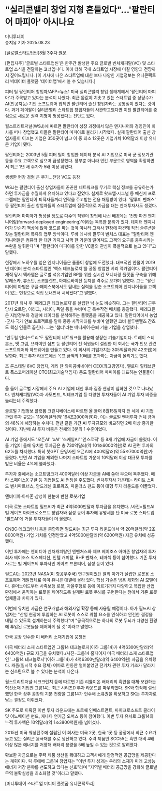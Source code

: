 
# "실리콘밸리 창업 지형 흔들었다"…'팔란티어 마피아' 아시나요
머니투데이	
송지유 기자 2025.08.23

[글로벌스타트업씬]8월 3주차 [원문](https://news.mt.co.kr/mtview.php?no=2025082223284596974)

[편집자주] '글로벌 스타트업씬'은 한주간 발생한 주요 글로벌 벤처캐피탈(VC) 및 스타트업 소식을 전달하는 코너입니다. 이에 더해 국내 스타트업 시장에 미칠 영향과 전망까지 짚어드립니다.
[이 기사에 나온 스타트업에 대한 보다 다양한 기업정보는 유니콘팩토리 빅데이터 플랫폼 '데이터랩'에서 볼 수 있습니다.]

피터 틸 팔란티어 창업자/AFP=뉴스1
미국 실리콘밸리 창업 생태계에서 '팔란티어 마피아'가 주목받고 있다는 분석이 나왔다. 최근 몸값이 치솟고 있는 스타트업 중 상당수가 AI(인공지능) 기반 소프트웨어 업체인 팔란티어 출신 창업자라는 공통점이 있다는 것이다. 
과거 페이팔이 실리콘밸리 스타트업 창업자들의 사관학교였다면 이젠 팔란티어를 중심으로 새로운 권력 지형이 형성됐다는 진단도 있다.

월스트리트저널(WSJ)에 따르면 팔란티어 성장 과정에서 많은 엔지니어와 경영진이 회사를 떠나 창업했고 이들은 팔란티어 마피아로 불리기 시작했다. 실제 팔란티어 출신 창업자들이 이끄는 기업은 350곳이 넘고 이 중 최소 12곳은 기업가치 10억달러 이상 유니콘 기업이 됐다.

팔란티어는 2003년 5월 피터 틸이 창업한 데이터 분석 AI 기업으로 미국 군·정보기관 등을 주요 고객으로 삼으며 급성장했다. 정부뿐 아니라 민간 부문으로 영역을 확장하면서 최근 1년 새 주가가 5배 이상 뛰었다.

생생한 현장 경험 큰 무기…전담 VC도 등장

WSJ는 팔란티어 출신 창업자들이 끈끈한 네트워크를 무기로 핵심 정보를 공유하는가 하면 투자금을 수월하게 유치하고 있다고 짚었다. 실제로 왓츠앱·시그널 등 메신저 프로그램에는 팔란티어 퇴직자들끼리 연락을 주고받는 전용 채팅방이 있다. '팔루미 벤처스' 등 팔란티어 출신 창업자들의 스타트업에 집중적으로 자금을 대는 벤처투자사도 생겼다.

팔란티어 마피아가 형성될 정도로 다수의 직원이 창업에 나선 배경에는 '전방 파견 엔지니어링(forward-deployed engineering)'이라는 독특한 문화가 있다. 데이터 엔지니어가 단순히 책상에 앉아 코드를 짜는 것이 아니라 고객사 현장에 파견돼 직접 솔루션을 찾는 팔란티어 특유의 업무 방식이다. 루바 레시바 팔루미 벤처스 대표는 "팔란티어 엔지니어들은 컴퓨터 한 대만 가지고 사막 한 가운데 떨어져도 고객의 요구를 충족시키는 수완을 발휘한다"며 "팔란티어 마피아를 향한 VC들의 관심이 폭발적으로 늘고 있다"고 말했다.

현장에서 노하우를 얻은 엔지니어들은 줄줄이 창업에 도전했다. 대표적인 인물이 2019년 데이터 분석 스타트업인 '헥스 테크놀로지'를 공동 창업한 베리 맥카델이다. 팔란티어 재직 당시 맥카델은 글로벌 석유기업인 BP를 위한 실시간 모니터링 플랫폼 구축을 위해 알래스카, 휴스턴, 스코틀랜드, 아제르바이잔 등지를 격주로 오가며 일했다. 그는 "팔란티어의 마법은 구글·페이스북에서도 탐내는 실력을 갖춘 소프트웨어 엔지니어들을 고객이 있는 현장으로 직접 보내면서 시작됐다"고 말했다.

2017년 퇴사 후 '페레그린 테크놀로지'를 설립한 닉 눈도 비슷하다. 그는 팔란티어 근무 당시 요르단, 이라크, 시리아, 독일 등을 누비며 군 특수작전 배치를 총괄했다. 페레그린은 지방정부와 경찰에 데이터를 분석해주는 플랫폼을 제공하고 있다. 팔란티어에서 농업·군사·국가 안보 프로젝트를 맡아 중동 사막지대를 누비며 일했던 코비 블루멘펠츠 간츠도 핵심 인물로 꼽힌다. 그는 '챕터'라는 메디케어·은퇴 기술 기업을 창업했다.

'안두릴 인더스트리'도 팔란티어 네트워크를 활용해 성장한 기술기업이다. 트레이 스티븐스, 맷 그림, 브라이언 심프 등 팔란티어 전 직원들이 설립한 이 회사는 국가 안보 관련 소프트웨어와 하드웨어를 만들고 있다. 이 회사의 기업가치는 305억달러(약 42조원)에 달한다. 최근 투자 라운드에선 목표 금액의 10배를 초과하는 자금이 몰리기도 했다.

조 론스데일 8VC 창업자, 게리 탄 와이콤비네이터 CEO(최고경영자), 멜로디 힐데브란트 폭스코퍼레이션 CTO(최고기술책임자) 등도 팔란티어 마피아를 대표하는 인물들이다.

올 들어 글로벌 시장에서 주요 AI 기업에 대한 투자 집중 현상이 심화한 것으로 나타났다. 벤처캐피탈(VC)과 사모펀드, 빅테크기업 등 다양한 투자자들이 AI 기업 투자 비중을 늘리는데 주력했다.

글로벌 기업정보 플랫폼 크런치베이스에 따르면 올 들어 8월15일까지 전 세계 AI 기업 관련 투자 규모는 1180억달러(약 164조2000억원)다. 이는 글로벌 벤처투자 전체 금액의 48%에 해당하는 수치다. 전년 같은 기간 AI 투자규모와 비교하면 2배 이상 증가한 것이다. 지난해 AI 투자 비중은 전체의 3분의 1 수준이었다.

AI 기업 중에서도 '오픈AI' 'xAI' '스케일AI' '앤스로픽' 등 8개 기업에 자금이 쏠렸다. 이들 기업이 올해 유치한 투자금은 총 730억달러(약 101조6000억원)로 AI 관련 투자의 62%를 차지했다. 특히 챗GPT 운영사인 오픈AI에 400억달러(약 55조7000억원)가 몰렸다. 반면 AI 기업을 제외한 나머지 스타트업 가운데 10억달러 이상 대규모 투자를 받은 비율은 4%에 불과했다.

투자자 중에서는 소프트뱅크가 400억달러 이상 자금을 AI에 쏟아 부으며 독주했다. 메타·스페이스X·구글 등 기업들도 AI 펀딩을 주도했다. 벤처투자사 가운데는 라이트 스피드 벤처파트너스, 안드레센 호로위츠, 파운더스 펀드 등이 대형 투자 라운드를 이끌었다.

엔비디아·아마존·삼성이 한눈에 반한 로봇기업

미국 로봇 스타트업 필드AI가 최근 4억5000만달러 투자금을 유치했다. /사진=필드AI
빌 게이츠 마이크로소프트 창업자와 삼성 등이 투자해 유명세를 탄 미국 로봇 스타트업 '필드AI'에 거물 투자자들이 더 몰렸다.

CNBC·테크크런치 등을 종합하면 필드AI는 최근 투자 라운드에서 약 20억달러(약 2조8000억원) 기업 가치를 인정받았고 4억5000만달러(약 6200억원) 자금 유치에 성공했다.

이번 투자에는 엔비디아 벤처캐피탈인 엔벤처스와 제프 베이조스 아마존 창업자의 투자회사 베이조스 익스페디션, 인텔 캐피탈, BHP 벤처스, 테마섹 등이 참여했다. 기존 투자사로는 빌 게이츠의 투자사인 게이츠 프론티어, 삼성 등이 있다.

필드AI는 2023년 NASA(미 항공우주국) 연구원이었던 알리 아가가 설립한 로봇용 소프트웨어 개발업체로 이미 유니콘 대열에 올라 있다. 핵심 기술은 범용 체화형 AI 모델이다. 휴머노이드부터 사족보행 로봇, 자율주행로 등에 이르기까지 다양하고 복잡한 산업 환경에서 움직이는 로봇을 제어하도록 설계된 로봇 두뇌를 구현한다는 점에서 기존 로봇 업체들과 차이가 있다.

이번에 유치한 자금은 연구개발과 해외사업 확장 등에 사용될 예정이다. 아가 필드AI 창업자는 "산업 현장에 투입하는 AI 로봇이 스스로 위험 요소를 인식하고 안전한 결정을 내릴 수 있도록 설계하는데 주력했다"며 "궁극적으로는 하나의 로봇 두뇌가 다양한 환경에 투입된 로봇들을 제어하게 될 것"이라고 말했다.

한국 공장 인수한 미 배터리 소재기업에 뭉칫돈

미국 배터리 소재 스타트업인 그룹14 테크놀로지(이하 그룹14)가 4억6300만달러(약 6400억원) 규모 자금을 유치했다./사진=그룹14 홈페이지
미국 배터리 소재 스타트업인 '그룹14 테크놀로지'(이하 그룹14)가 4억6300만달러(약 6400억원) 자금을 유치했다. 캐즘(일시적 수요 정체) 여파로 한동안 얼어붙었던 전기차 관련 투자 기조가 달라지는 신호탄으로 볼 수 있다는 분석이 나온다.

월스트리트저널·테크크런치 등에 따르면 기존 리튬이온 배터리의 흑연을 대체·보완하는 혁신소재 기업인 그룹14는 최근 시리즈D 투자 라운드를 마무리했다. SK와 합작해 설립했던 한국 상주 공장의 지분 전량을 그룹14가 인수해 소유권을 확보하고 SK는 투자자로 남는 결정도 이뤄졌다.

SK 주도로 이뤄진 이번 투자 라운드에는 포르쉐 인베스트먼트, 마이크로소프트 클라이밋 이노베이션 펀드, 캐나다 연기금 오머스 등이 참여했다. 이번 투자 유치로 그룹14의 누적 투자액은 10억달러(약 1조3800억원)를 넘어섰다.

2015년 미국 워싱턴주에 설립된 이 회사는 미국 2곳, 한국 1곳 등 공장에서 최근 수요가 늘고 있는 실리콘 음극재를 주로 생산하고 있다. 주력 제품인 SCC55는 흑연 대비 4배 이상 많은 에너지를 저장해 배터리 용량을 5배 높일 수 있는 것으로 알려졌다.

확보한 자금으로는 주력 제품 생산을 확대하고 고객사에게 안정적인 공급망을 제공한다는 계획이다. 릭 루에베 그룹14 창업자는 "이번 투자 성과는 우리의 소재가 미래 고성능 에너지 저장 분야를 선도하고 있다는 신호"라며 "지역별 배터리 공급망을 강화해 글로벌 무역 불확실성을 최소화할 것"이라고 말했다.

[머니투데이 스타트업 미디어 플랫폼 유니콘팩토리]
